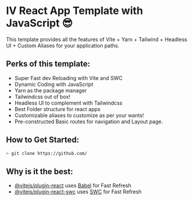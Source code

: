 # IV React App Template with JavaScript 😎

This template provides all the features of Vite + Yarn + Tailwind + Headless UI + Custom Aliases for your application paths.

## Perks of this template:
 - Super Fast dev Reloading with Vite and SWC
 - Dynamic Coding with JavaScript
 - Yarn as the package manager
 - Tailwindcss out of box!
 - Headless UI to complement with Tailwindcss
 - Best Folder structure for react apps
 - Customizable aliases to customize as per your wants!
 - Pre-constructed Basic routes for navigation and Layout page.

## How to Get Started:
``` bash
> git clone https://github.com/
```

## Why is it the best:


- [@vitejs/plugin-react](https://github.com/vitejs/vite-plugin-react/blob/main/packages/plugin-react/README.md) uses [Babel](https://babeljs.io/) for Fast Refresh
- [@vitejs/plugin-react-swc](https://github.com/vitejs/vite-plugin-react-swc) uses [SWC](https://swc.rs/) for Fast Refresh
